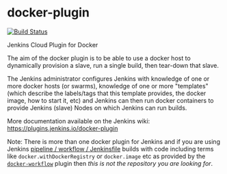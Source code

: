 docker-plugin
=============

[![Build Status](https://ci.jenkins.io/buildStatus/icon?job=Plugins/docker-plugin/master)](https://ci.jenkins.io/job/Plugins/job/docker-plugin/job/master/)

Jenkins Cloud Plugin for Docker

The aim of the docker plugin is to be able to use a docker host to
dynamically provision a slave, run a single build, then tear-down
that slave.

The Jenkins administrator configures Jenkins with
knowledge of one or more docker hosts (or swarms),
knowledge of one or more "templates"
(which describe
the labels/tags that this template provides,
the docker image,
how to start it,
etc)
and Jenkins can then run docker containers to provide Jenkins (slave) Nodes on which Jenkins can run builds.

More documentation available on the Jenkins wiki: https://plugins.jenkins.io/docker-plugin

Note: There is more than one docker plugin for Jenkins and if you are using Jenkins [pipeline / workflow / Jenkinsfile](https://jenkins.io/doc/book/pipeline/docker/) builds with code including terms like `docker.withDockerRegistry` or `docker.image` etc as provided by the [`docker-workflow`](https://plugins.jenkins.io/docker-workflow) plugin then _this is not the repository you are looking for_.
